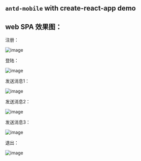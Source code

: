 ## `antd-mobile` with create-react-app demo
 ## web SPA 效果图：

注册：

 ![image](https://github.com/leohongbing/zhaopin_Master/blob/master/register.gif)

登陆：

 ![image](https://github.com/leohongbing/zhaopin_Master/blob/master/login.gif)

发送消息1：

 ![image](https://github.com/leohongbing/zhaopin_Master/blob/master/sendMsgs.gif)

发送消息2：

 ![image](https://github.com/leohongbing/zhaopin_Master/blob/master/sendMsgs2.gif)

发送消息3：

 ![image](https://github.com/leohongbing/zhaopin_Master/blob/master/sendMsgs3.gif)

退出：

 ![image](https://github.com/leohongbing/zhaopin_Master/blob/master/login.gif)
